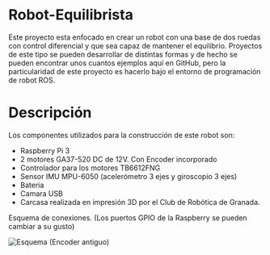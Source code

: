 # Robot-Equilibrista
 
Este proyecto esta enfocado en crear un robot con una base de dos ruedas con control diferencial y que sea capaz de mantener el equilibrio.
Proyectos de este tipo se pueden desarrollar de distintas formas y de hecho se pueden encontrar unos cuantos ejemplos aquí en GitHub, pero la particularidad de este proyecto es hacerlo bajo el entorno de programación de robot ROS.

# Descripción
Los componentes utilizados para la construcción de este robot son:

- Raspberry Pi 3
- 2 motores GA37-520 DC de 12V. Con Encoder incorporado
- Controlador para los motores TB6612FNG
- Sensor IMU MPU-6050 (acelerómetro 3 ejes y giroscopio 3 ejes)
- Bateria
- Camara USB
- Carcasa realizada en impresión 3D por el Club de Robótica de Granada.

Esquema de conexiones. (Los puertos GPIO de la Raspberry se pueden cambiar a su gusto)

![Esquema (Encoder antiguo)](https://user-images.githubusercontent.com/97805074/149966309-c9ce76df-25f0-4d9f-94e3-49a38e96fd82.jpg)
